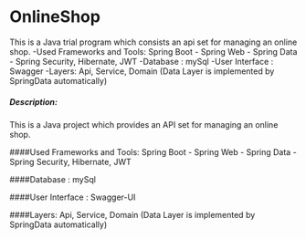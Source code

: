 # OnlineShop
This is a Java trial program which consists an api set for managing an online shop.  -Used Frameworks and Tools: Spring Boot - Spring Web - Spring Data - Spring Security, Hibernate, JWT  -Database : mySql -User Interface : Swagger -Layers: Api, Service, Domain (Data Layer is implemented by SpringData automatically)


##### Description:
This is a Java project which provides an API set for managing an online shop. 

####Used Frameworks and Tools:
Spring Boot - Spring Web - Spring Data - Spring Security, Hibernate, JWT 

####Database :
mySql

####User Interface :
Swagger-UI

####Layers: 
Api, Service, Domain (Data Layer is implemented by SpringData automatically)


